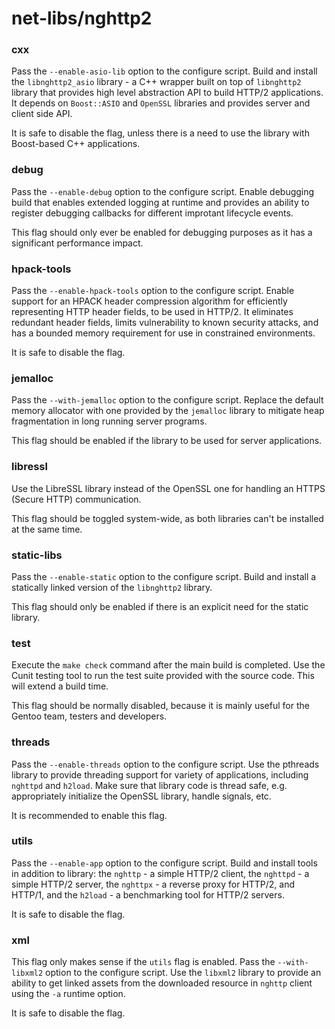 # net-libs/nghttp2

### cxx
Pass the `--enable-asio-lib` option to the configure script. Build and install the `libnghttp2_asio` library - a C++ wrapper built on top of `libnghttp2` library that provides high level abstraction API to build HTTP/2 applications. It depends on `Boost::ASIO` and `OpenSSL` libraries and provides server and client side API.

It is safe to disable the flag, unless there is a need to use the library with Boost-based C++ applications.

### debug
Pass the `--enable-debug` option to the configure script. Enable debugging build that enables extended logging at runtime and provides an ability to register debugging callbacks for different improtant lifecycle events.

This flag should only ever be enabled for debugging purposes as it has a significant performance impact.

### hpack-tools
Pass the `--enable-hpack-tools` option to the configure script. Enable support for an HPACK header compression algorithm for efficiently representing HTTP header fields, to be used in HTTP/2. It eliminates redundant header fields, limits vulnerability to known security attacks, and has a bounded memory requirement for use in constrained environments.

It is safe to disable the flag.

### jemalloc
Pass the `--with-jemalloc` option to the configure script. Replace the default memory allocator with one provided by the `jemalloc` library to mitigate heap fragmentation in long running server programs.

This flag should be enabled if the library to be used for server applications.

### libressl
Use the LibreSSL library instead of the OpenSSL one for handling an HTTPS (Secure HTTP) communication.

This flag should be toggled system-wide, as both libraries can't be installed at the same time.

### static-libs
Pass the `--enable-static` option to the configure script. Build and install a statically linked version of the `libnghttp2` library.

This flag should only be enabled if there is an explicit need for the static library.

### test
Execute the `make check` command after the main build is completed. Use the Cunit testing tool to run the test suite provided with the source code. This will extend a build time.

This flag should be normally disabled, because it is mainly useful for the Gentoo team, testers and developers.

### threads
Pass the `--enable-threads` option to the configure script. Use the pthreads library to provide threading support for variety of applications, including `nghttpd` and `h2load`. Make sure that library code is thread safe, e.g. appropriately initialize the OpenSSL library, handle signals, etc.

It is recommended to enable this flag.

### utils
Pass the `--enable-app` option to the configure script. Build and install tools in addition to library: the `nghttp` - a simple HTTP/2 client, the `nghttpd` - a simple HTTP/2 server, the `nghttpx` - a reverse proxy for HTTP/2, and HTTP/1, and the `h2load` - a benchmarking tool for HTTP/2 servers.

It is safe to disable the flag.

### xml
This flag only makes sense if the `utils` flag is enabled. Pass the `--with-libxml2` option to the configure script. Use the `libxml2` library to provide an ability to get linked assets from the downloaded resource in `nghttp` client using the `-a` runtime option.

It is safe to disable the flag.
